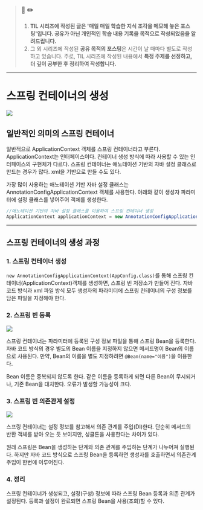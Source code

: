 > ### 📖 ✏️ 
> 1. **TIL 시리즈에 작성된 글은 '매일 매일 학습한 지식 조각을 메모해 놓은 포스팅'입니다. 공유가 아닌 개인적인 학습 내용 기록을 목적으로 작성되었음을 알려드립니다.**
> 2. 그 외 시리즈에 작성된 **공유 목적의 포스팅**은 시간이 날 때마다 별도로 작성하고 있습니다. 주로, TIL 시리즈에 작성된 내용에서 **특정 주제를 선정하고, 더 깊이 공부한 후 정리하여 작성합니다.**

---

# 스프링 컨테이너의 생성 

![](https://images.velog.io/images/woply/post/9d66aa41-bf2e-4174-a062-6edff42038f1/image.png)

## 일반적인 의미의 스프링 컨테이너

일반적으로 ApplicationContext 객체를 스프링 컨테이너라고 부른다. ApplicationContext는 인터페이스이다. 컨테이너 생성 방식에 따라 사용할 수 있는 인터페이스의 구현체가 다르다. 스프링 컨테이너는 애노테이션 기반의 자바 설정 클래스로 만드는 경우가 많다. xml을 기반으로 만들 수도 있다.

가장 많이 사용하는 애노테이션 기반 자바 설정 클래스는 AnnotationConfigApplicationContext 객체를 사용한다. 아래와 같이 생성자 파라미터에 설정 클래스를 넣어주어 객체를 생성한다.

```java
//애노테이션 기반의 자바 설정 클래스를 이용하여 스프링 컨테이너 생성 
ApplicationContext applicationContext = new AnnotationConfigApplicationContext(AppConfig.class);
```


---


## 스프링 컨테이너의 생성 과정 

### 1. 스프링 컨테이너 생성 

`new AnnotationConfigApplicationContext(AppConfig.class)`를 통해 스프링 컨테이너(ApplicationContext)객체를 생성하면, 스프링 빈 저장소가 만들어 진다. 자바 코드 방식과 xml 파일 방식 모두 생성자의 파라미터에 스프링 컨테이너의 구성 정보를 담은 파일을 지정해야 한다.

### 2. 스프링 빈 등록 

![](https://images.velog.io/images/woply/post/9bb1492d-1415-4077-a533-878444cb91bb/image.png)

스프링 컨테이너는 파라미터에 등록된 구성 정보 파일을 통해 스프링 Bean을 등록한다. 자바 코드 방식의 경우 별도의 Bean 이름을 지정하지 않으면 메서드명이 Bean의 이름으로 사용된다. 만약, Bean의 이름을 별도 지정하려면 `@Bean(name="이름")`을 이용한다.

Bean 이름은 중복되지 않도록 한다. 같은 이름을 등록하게 되면 다른 Bean이 무시되거나, 기존 Bean을 대치한다. 오류가 발생할 가능성이 크다.

### 3. 스프링 빈 의존관계 설정 


![](https://images.velog.io/images/woply/post/52670185-81c9-469d-92b3-3862a5251753/image.png)

스프링 컨테이너는 설정 정보를 참고해서 의존 관계를 주입(DI)한다. 단순히 메서드의 반환 객체를 받아 오는 듯 보이지만, 싱클톤을 사용한다는 차이가 있다.

원래 스프링은 Bean을 생성하는 단계와 의존 관계를 주입하는 단계가 나누어져 실행된다. 하지만 자바 코드 방식으로 스프링 Bean을 등록하면 생성자를 호출하면서 의존관계 주입이 한번에 이루어진다. 

### 4. 정리 

스프링 컨테이너가 생성되고, 설정(구성) 정보에 따라 스프링 Bean 등록과 의존 관계가 설정된다. 등록과 설정이 완료되면 스프링 Bean을 사용(조회)할 수 있다.
